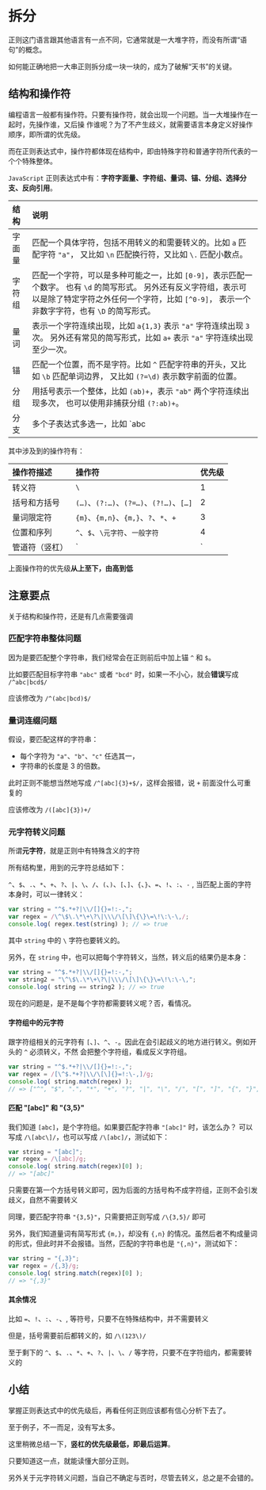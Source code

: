 # 拆分

正则这门语言跟其他语言有一点不同，它通常就是一大堆字符，而没有所谓“语句”的概念。

如何能正确地把一大串正则拆分成一块一块的，成为了破解“天书”的关键。

## 结构和操作符

编程语言一般都有操作符。只要有操作符，就会出现一个问题。当一大堆操作在一起时，先操作谁，又后操 作谁呢？为了不产生歧义，就需要语言本身定义好操作顺序，即所谓的优先级。

而在正则表达式中，操作符都体现在结构中，即由特殊字符和普通字符所代表的一个个特殊整体。

`JavaScript` 正则表达式中有：**字符字面量、字符组、量词、锚、分组、选择分支、反向引用**。

| 结构 | 说明 |
|:- |:- |
| 字面量 | 匹配一个具体字符，包括不用转义的和需要转义的。比如 `a` 匹配字符 `"a"`， 又比如 `\n` 匹配换行符，又比如 `\.` 匹配小数点。|
| 字符组 | 匹配一个字符，可以是多种可能之一，比如 `[0-9]`，表示匹配一个数字。 也有 `\d` 的简写形式。 另外还有反义字符组，表示可以是除了特定字符之外任何一个字符，比如 `[^0-9]`， 表示一个非数字字符，也有 `\D` 的简写形式。|
| 量词 | 表示一个字符连续出现，比如 `a{1,3}` 表示 `"a"` 字符连续出现 `3` 次。 另外还有常见的简写形式，比如 `a+` 表示 `"a"` 字符连续出现至少一次。|
| 锚 | 匹配一个位置，而不是字符。比如 `^` 匹配字符串的开头，又比如 `\b` 匹配单词边界， 又比如 `(?=\d)` 表示数字前面的位置。|
| 分组 | 用括号表示一个整体，比如 `(ab)+`，表示 `"ab"` 两个字符连续出现多次， 也可以使用非捕获分组 `(?:ab)+`。|
| 分支 | 多个子表达式多选一，比如 `abc|bcd`，表达式匹配 `"abc"` 或者 `"bcd"` 字符子串。 反向引用，比如 `\2`，表示引用第 `2` 个分组。|

其中涉及到的操作符有：

| 操作符描述 | 操作符 | 优先级 |
|:- |:- |:- |
| 转义符  | `\` | 1 |
| 括号和方括号 | `(…)`、`(?:…)`、`(?=…)`、`(?!…)`、`[…]` | 2 |
| 量词限定符 | `{m}`、`{m,n}`、`{m,}`、`?`、`*`、`+` | 3 |
| 位置和序列 |`^`、`$`、`\元字符`、`一般字符` | 4 |
| 管道符（竖杠） | `|` | 5 |

上面操作符的优先级**从上至下，由高到低**

## 注意要点

关于结构和操作符，还是有几点需要强调

### 匹配字符串整体问题

因为是要匹配整个字符串，我们经常会在正则前后中加上锚 `^` 和 `$`。

比如要匹配目标字符串 `"abc"` 或者 `"bcd"` 时，如果一不小心，就会**错误**写成 `/^abc|bcd$/`

应该修改为 `/^(abc|bcd)$/`

### 量词连缀问题

假设，要匹配这样的字符串：

- 每个字符为 `"a"`、`"b"`、`"c"` 任选其一，
- 字符串的长度是 3 的倍数。

此时正则不能想当然地写成 `/^[abc]{3}+$/`，这样会报错，说 `+` 前面没什么可重复的

应该修改为 `/([abc]{3})+/`

### 元字符转义问题

所谓**元字符**，就是正则中有特殊含义的字符

所有结构里，用到的元字符总结如下：

`^`、`$`、`.`、`*`、`+`、`?`、`|`、`\`、`/`、`(`、`)`、`[`、`]`、`{`、`}`、`=`、`!`、`:`、`-` , 当匹配上面的字符本身时，可以一律转义：

```js
var string = "^$.*+?|\\/[]{}=!:-,";
var regex = /\^\$\.\*\+\?\|\\\/\[\]\{\}\=\!\:\-\,/;
console.log( regex.test(string) ); // => true
```

其中 `string` 中的 `\` 字符也要转义的。

另外，在 `string` 中，也可以把每个字符转义，当然，转义后的结果仍是本身：

```js
var string = "^$.*+?|\\/[]{}=!:-,";
var string2 = "\^\$\.\*\+\?\|\\\/\[\]\{\}\=\!\:\-\,";
console.log( string == string2 ); // => true
```

现在的问题是，是不是每个字符都需要转义呢？否，看情况。

#### 字符组中的元字符

跟字符组相关的元字符有 `[`、`]`、`^`、`-`。因此在会引起歧义的地方进行转义。例如开头的 `^` 必须转义，不然 会把整个字符组，看成反义字符组。

```js
var string = "^$.*+?|\\/[]{}=!:-,";
var regex = /[\^$.*+?|\\/\[\]{}=!:\-,]/g;
console.log( string.match(regex) );
// => ["^", "$", ".", "*", "+", "?", "|", "\", "/", "[", "]", "{", "}", "=", "!", ":", "-", ","]
```

#### 匹配 "[abc]" 和 "{3,5}"

我们知道 `[abc]`，是个字符组。如果要匹配字符串 `"[abc]"` 时，该怎么办？
可以写成 `/\[abc\]/`，也可以写成 `/\[abc]/`，测试如下：

```js
var string = "[abc]";
var regex = /\[abc]/g;
console.log( string.match(regex)[0] );
// => "[abc]"
```

只需要在第一个方括号转义即可，因为后面的方括号构不成字符组，正则不会引发歧义，自然不需要转义

同理，要匹配字符串 `"{3,5}"`，只需要把正则写成 `/\{3,5}/` 即可

另外，我们知道量词有简写形式 `{m,}`，却没有 `{,n}` 的情况。虽然后者不构成量词的形式，但此时并不会报错。当然，匹配的字符串也是 `"{,n}"`，测试如下：

```js
var string = "{,3}";
var regex = /{,3}/g;
console.log( string.match(regex)[0] );
// => "{,3}"
```

#### 其余情况

比如 `=`、`!`、`:`、`-`、, 等符号，只要不在特殊结构中，并不需要转义

但是，括号需要前后都转义的，如 `/\(123\)/`

至于剩下的 `^`、`$`、`.`、`*`、`+`、`?`、`|`、`\`、`/` 等字符，只要不在字符组内，都需要转义的

## 小结

掌握正则表达式中的优先级后，再看任何正则应该都有信心分析下去了。

至于例子，不一而足，没有写太多。

这里稍微总结一下，**竖杠的优先级最低，即最后运算**。

只要知道这一点，就能读懂大部分正则。

另外关于元字符转义问题，当自己不确定与否时，尽管去转义，总之是不会错的。
